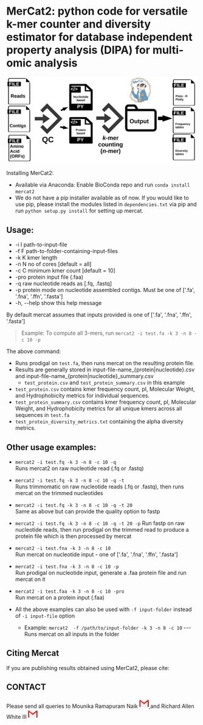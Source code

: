 MerCat2: python code for versatile k-mer counter and diversity estimator for database independent property analysis (DIPA) for multi-omic analysis
================================================

![GitHub Logo](src/mercat_workflow.jpg)

  
Installing MerCat2: 
 - Available via Anaconda: Enable BioConda repo and run `conda install mercat2`  
 - We do not have a pip installer available as of now. If you would like to use pip, please install the 
   modules listed in `dependencies.txt` via pip and run `python setup.py install` for setting up mercat.
 
Usage:
-----
 * -i I        path-to-input-file
 * -f F        path-to-folder-containing-input-files
 * -k K        kmer length
 * -n N        no of cores [default = all]
 * -c C        minimum kmer count [default = 10]
 * -pro        protein input file (.faa) 
 * -q          raw nucleotide reads as [.fq, .fastq]
 * -p          protein mode on nucleotide assembled contigs. Must be one of ['.fa', '.fna', '.ffn', '.fasta']
 * -h, --help  show this help message


By default mercat assumes that inputs provided is one of ['.fa', '.fna', '.ffn', '.fasta']

> Example: To compute all 3-mers, run `mercat2 -i test.fa -k 3 -n 8 -c 10 -p`          
 
 The above command:
* Runs prodigal on `test.fa`, then runs mercat on the resulting protein file.            
* Results are generally stored in input-file-name_{protein|nucleotide}.csv and input-file-name_{protein|nucleotide}_summary.csv  
   * `test_protein.csv` and `test_protein_summary.csv` in this example  
* `test_protein.csv` contains kmer frequency count, pI, Molecular Weight, and Hydrophobicity metrics for individual sequences.  
* `test_protein_summary.csv` contains kmer frequency count, pI, Molecular Weight, and Hydrophobicity metrics for all unique kmers across all sequences in `test.fa`
* `test_protein_diversity_metrics.txt` containing the alpha diversity metrics.
  
Other usage examples:
---------------------

* `mercat2 -i test.fq -k 3 -n 8 -c 10 -q`  
   Runs mercat2 on raw nucleotide read (.fq or .fastq) 
   
*  `mercat2 -i test.fq -k 3 -n 8 -c 10 -q -t`  
   Runs trimmomatic on raw nucleotide reads (.fq or .fastq), then runs mercat on the trimmed nucleotides
    
*  `mercat2 -i test.fq -k 3 -n 8 -c 10 -q -t 20`  
   Same as above but can provide the quality option to fastp
   
*  `mercat2 -i test.fq -k 3 -n 8 -c 10 -q -t 20 -p`
   Run fastp on raw nucleotide reads, then run prodigal on the trimmed read to produce a protein file which is then processed by mercat
      
*  `mercat2 -i test.fna -k 3 -n 8 -c 10`  
   Run mercat on nucleotide input - one of ['.fa', '.fna', '.ffn', '.fasta']
    
*   `mercat2 -i test.fna -k 3 -n 8 -c 10 -p`  
    Run prodigal on nucleotide input, generate a .faa protein file and run mercat on it
    
*   `mercat2 -i test.faa -k 3 -n 8 -c 10 -pro`  
    Run mercat on a protein input (.faa)

* All the above examples can also be used with  `-f input-folder` instead of `-i input-file` option
  -  Example:  `mercat2  -f /path/to/input-folder -k 3 -n 8 -c 10` --- Runs mercat on all inputs in the folder
  
  
Citing Mercat
-------------
If you are publishing results obtained using MerCat2, please cite:



CONTACT
-------

Please send all queries to Mounika Ramapuram Naik      <a href="mailto:mramapur@uncc.edu?"><img src="src/gmail.png" style="width:25px;height:25px"/>    </a> and Richard Allen White III            <a href="mailto:rwhit101@uncc.edu?"><img src="src/gmail.png" style="width:25px;height:25px"/>      </a>

